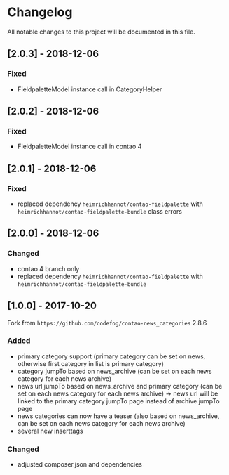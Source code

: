 # Changelog
All notable changes to this project will be documented in this file.

## [2.0.3] - 2018-12-06

### Fixed
- FieldpaletteModel instance call in CategoryHelper

## [2.0.2] - 2018-12-06

### Fixed
- FieldpaletteModel instance call in contao 4

## [2.0.1] - 2018-12-06

### Fixed
- replaced dependency `heimrichhannot/contao-fieldpalette` with `heimrichhannot/contao-fieldpalette-bundle` class errors

## [2.0.0] - 2018-12-06

### Changed
- contao 4 branch only
- replaced dependency `heimrichhannot/contao-fieldpalette` with `heimrichhannot/contao-fieldpalette-bundle`

## [1.0.0] - 2017-10-20

Fork from `https://github.com/codefog/contao-news_categories` 2.8.6

### Added
- primary category support (primary category can be set on news, otherwise first category in list is primary category)
- category jumpTo based on news_archive (can be set on each news category for each news archive)
- news url jumpTo based on news_archive and primary category (can be set on each news category for each news archive) -> news url will be linked to the primary category jumpTo page instead of archive jumpTo page
- news categories can now have a teaser (also based on news_archive, can be set on each news category for each news archive)
- several new inserttags

### Changed
- adjusted composer.json and dependencies
